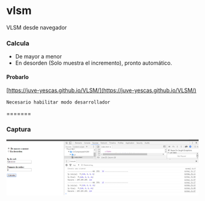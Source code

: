 # vlsm
VLSM desde navegador
### Calcula
* De mayor a menor
* En desorden (Solo muestra el incremento), pronto automático.

#### Probarlo

[https://juve-yescas.github.io/VLSM/](https://juve-yescas.github.io/VLSM/)

```
Necesario habilitar modo desarrollador
```
=======


### Captura

![Seti Screenshot](./img/screenshot-1.png)
